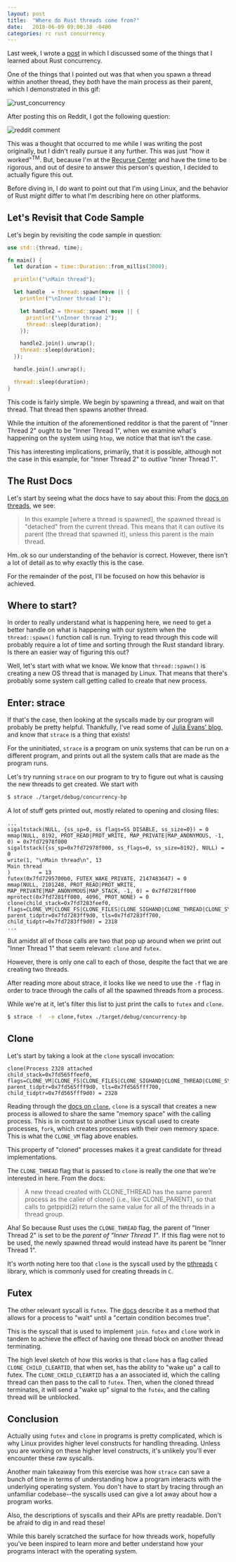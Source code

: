 ```yaml
---
layout: post
title:  "Where do Rust threads come from?"
date:   2018-06-09 09:00:38 -0400
categories: rc rust concurrency
---
```


Last week, I wrote a [post](http://www.squidarth.com/rc/rust/2018/06/04/rust-concurrency.html) in which I discussed some of the things that I learned about Rust concurrency.

One of the things that I pointed out was that when you spawn a
thread within another thread, they _both_ have the main process
as their parent, which I demonstrated in this gif:

![rust_concurrency](/assets/rust-concurrency.gif)

After posting this on Reddit, I got the following question:

![reddit comment](/assets/rust-thread-comment.png)

This was a thought that occurred to me while I was writing the
post originally, but I didn't really pursue it any further. This was just
"how it worked"<sup>TM</sup>. But, because I'm at the [Recurse Center](https://www.recurse.com/) and
have the time to be rigorous, and out of desire to answer this person's question,
I decided to actually figure this out.

Before diving in, I do want to point out that I'm using Linux, and
the behavior of Rust _might_ differ to what I'm describing here
on other platforms.

## Let's Revisit that Code Sample

Let's begin by revisiting the code sample in question:

```rust
use std::{thread, time};

fn main() {
  let duration = time::Duration::from_millis(3000);

  println!("\nMain thread");

  let handle  = thread::spawn(move || {
    println!("\nInner thread 1");

    let handle2 = thread::spawn( move || {
      println!("\nInner thread 2");
      thread::sleep(duration);
    });

    handle2.join().unwrap();
    thread::sleep(duration);
  });

  handle.join().unwrap();

  thread::sleep(duration);
}
```

This code is fairly simple. We begin by spawning a thread, and wait on that thread. That thread then spawns another thread.

While the intuition of the aforementioned redditor is that the parent
of "Inner Thread 2" ought to be "Inner Thread 1", when we examine
what's happening on the system using `htop`, we notice that that
isn't the case.

This has interesting implications, primarily, that it is possible,
although not the case in this example, for "Inner Thread 2" to
_outlive_ "Inner Thread 1".

## The Rust Docs

Let's start by seeing what the docs have to say about this:
From the [docs on threads](https://doc.rust-lang.org/std/thread/),
we see:

> In this example [where a thread is spawned], the spawned thread is "detached" from the current thread. This means that it can outlive its parent (the thread that spawned it), unless this parent is the main thread.

Hm..ok so our understanding of the behavior is correct. However, there isn't
a lot of detail as to why exactly this is the case.

For the remainder of the post, I'll be focused on how this
behavior is achieved.

## Where to start?

In order to really understand what is happening here, we need to
get a better handle on what is happening with our system when
the `thread::spawn()` function call is run. Trying to read through
this code will probably require a lot of time and sorting through
the Rust standard library. Is there an easier way of figuring this out?

Well, let's start with what we know. We know that `thread::spawn()`
is creating a new OS thread that is managed by Linux. That means that there's
probably some system call getting called to create that
new process.

## Enter: strace

If that's the case, then looking at the syscalls made by our
program will probably be pretty helpful. Thankfully, I've read
some of [Julia Evans' blog](https://jvns.ca/blog/2015/04/14/strace-zine/), and know that `strace` is a thing that exists!

For the uninitiated, `strace` is a program on unix systems that
can be run on a different program, and prints out all the system
calls that are made as the program runs.

Let's try running `strace` on our program to try to figure out
what is causing the new threads to get created. We start with

```bash
$ strace ./target/debug/concurrency-bp
```

A lot of stuff gets printed out, mostly related to opening and
closing files:

```
...
sigaltstack(NULL, {ss_sp=0, ss_flags=SS_DISABLE, ss_size=0}) = 0
mmap(NULL, 8192, PROT_READ|PROT_WRITE, MAP_PRIVATE|MAP_ANONYMOUS, -1, 0) = 0x7fd72978f000
sigaltstack({ss_sp=0x7fd72978f000, ss_flags=0, ss_size=8192}, NULL) = 0
write(1, "\nMain thread\n", 13
Main thread
)         = 13
futex(0x7fd7295700b0, FUTEX_WAKE_PRIVATE, 2147483647) = 0
mmap(NULL, 2101248, PROT_READ|PROT_WRITE, MAP_PRIVATE|MAP_ANONYMOUS|MAP_STACK, -1, 0) = 0x7fd7281ff000
mprotect(0x7fd7281ff000, 4096, PROT_NONE) = 0
clone(child_stack=0x7fd7283feef0, flags=CLONE_VM|CLONE_FS|CLONE_FILES|CLONE_SIGHAND|CLONE_THREAD|CLONE_SYSVSEM|CLONE_SETTLS|CLONE_PARENT_SETTID|CLONE_CHILD_CLEARTID, parent_tidptr=0x7fd7283ff9d0, tls=0x7fd7283ff700, child_tidptr=0x7fd7283ff9d0) = 2318
...
```

But amidst all of those calls are two that pop up around when
we print out "Inner Thread 1" that seem relevant: `clone` and
`futex`.

However, there is only one call to each of those, despite the
fact that we are creating two threads.

After reading more about strace, it looks like we need
to use the `-f` flag in order to trace through the calls
of all the spawned threads from a process.

While we're at it, let's filter this list to just print the
calls to `futex` and `clone`.

```bash
$ strace -f  -e clone,futex ./target/debug/concurrency-bp
```

## Clone

Let's start by taking a look at the `clone` syscall invocation:

```
clone(Process 2328 attached
child_stack=0x7fd565ffeef0, flags=CLONE_VM|CLONE_FS|CLONE_FILES|CLONE_SIGHAND|CLONE_THREAD|CLONE_SYSVSEM|CLONE_SETTLS|CLONE_PARENT_SETTID|CLONE_CHILD_CLEARTID, parent_tidptr=0x7fd565fff9d0, tls=0x7fd565fff700, child_tidptr=0x7fd565fff9d0) = 2328
```

Reading through the [docs on `clone`](http://man7.org/linux/man-pages/man2/clone.2.html),
`clone` is a syscall that creates a new process is allowed to share the same "memory space"
with the calling process. This is in contrast to another Linux syscall used to
create processes, `fork`, which creates processes with their own memory space.
This is what the `CLONE_VM` flag above enables.

This property of "cloned" processes makes it a great candidate for thread
implementations.

The `CLONE_THREAD` flag that is passed to `clone` is really the one that
we're interested in here. From the docs:

> A new thread created with CLONE_THREAD has the same parent process as the caller of clone() (i.e., like CLONE_PARENT), so that calls to getppid(2) return the same value for all of the threads in a thread group.

Aha! So because Rust uses the `CLONE_THREAD` flag, the parent of "Inner Thread 2" is
set to be the _parent of "Inner Thread 1"_. If this flag were not to be used, the
newly spawned thread would instead have its parent be "Inner Thread 1".

It's worth noting here too that `clone` is the syscall used by the
[pthreads](https://www.ibm.com/developerworks/library/l-posix1/index.html)
`C` library, which is commonly used for creating threads in `C`.

## Futex

The other relevant syscall is `futex`. The [docs](http://man7.org/linux/man-pages/man2/futex.2.html)
describe it as a method that allows for a process to "wait" until a "certain condition becomes
true".

This is the syscall that is used to implement `join`. `futex` and `clone`
work in tandem to achieve the effect of having one thread block on
another thread terminating.

The high level sketch of how this works is that `clone` has a flag
called `CLONE_CHILD_CLEARTID`, that when set, has the ability to
"wake up" a call to futex. The `CLONE_CHILD_CLEARTID` has a an
associated id, which the calling thread can then pass to the
call to `futex`. Then, when the cloned thread terminates,
it will send a "wake up" signal to the `futex`, and the
calling thread will be unblocked.

## Conclusion

Actually using `futex` and `clone` in programs is pretty
complicated, which is why Linux provides higher level
constructs for handling threading. Unless you are working
on these higher level constructs, it's unlikely you'll
ever encounter these raw syscalls.

Another main takeaway from this exercise was how `strace` can
save a bunch of time in terms of understanding how a
program interacts with the underlying operating system.
You don't have to start by tracing through an unfamiliar
codebase--the syscalls used can give a lot away about
how a program works.

Also, the descriptions of syscalls and their APIs are
pretty readable. Don't be afraid to dig in and read these!

While this barely scratched the surface for how threads
work, hopefully you've been inspired to learn more
and better understand how your programs interact
with the operating system.
